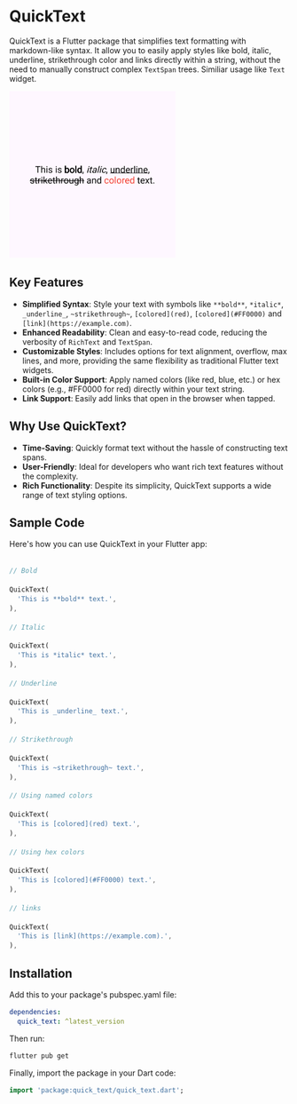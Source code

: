 # QuickText

QuickText is a Flutter package that simplifies text formatting with markdown-like syntax. It allow you to easily apply styles like bold, italic, underline, strikethrough color and links directly within a string, without the need to manually construct complex `TextSpan` trees. Similiar usage like `Text` widget.

<img height="300" src="https://raw.githubusercontent.com/Anees7757/quick_text/master/assets/images/1.png" alt=""/>

## Key Features

- **Simplified Syntax**: Style your text with symbols like `**bold**`, `*italic*`, `_underline_`, `~strikethrough~`, `[colored](red)`, `[colored](#FF0000)` and `[link](https://example.com)`.
- **Enhanced Readability**: Clean and easy-to-read code, reducing the verbosity of `RichText` and `TextSpan`.
- **Customizable Styles**: Includes options for text alignment, overflow, max lines, and more, providing the same flexibility as traditional Flutter text widgets.
- **Built-in Color Support**: Apply named colors (like red, blue, etc.) or hex colors (e.g., #FF0000 for red) directly within your text string.
- **Link Support**: Easily add links that open in the browser when tapped.

## Why Use QuickText?

- **Time-Saving**: Quickly format text without the hassle of constructing text spans.
- **User-Friendly**: Ideal for developers who want rich text features without the complexity.
- **Rich Functionality**: Despite its simplicity, QuickText supports a wide range of text styling options.

## Sample Code

Here's how you can use QuickText in your Flutter app:

```dart

// Bold

QuickText(
  'This is **bold** text.',
),

// Italic

QuickText(
  'This is *italic* text.',
),

// Underline

QuickText(
  'This is _underline_ text.',
),

// Strikethrough

QuickText(
  'This is ~strikethrough~ text.',
),

// Using named colors

QuickText(
  'This is [colored](red) text.',
),

// Using hex colors

QuickText(
  'This is [colored](#FF0000) text.',
),

// links

QuickText(
  'This is [link](https://example.com).',
),

```

## Installation

Add this to your package's pubspec.yaml file:

```yaml
dependencies:
  quick_text: ^latest_version
```
Then run:
  
```bash
flutter pub get
```

Finally, import the package in your Dart code:

```dart
import 'package:quick_text/quick_text.dart';
```
